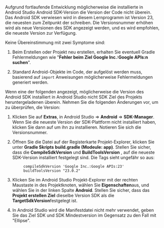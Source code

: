 Aufgrund fortlaufende Entwicklung möglicherweise die installierte in Android Studio Android SDK-Version die Version der Code nicht überein. Das Android SDK verwiesen wird in diesem Lernprogramm ist Version 23, die neuesten zum Zeitpunkt der schreiben. Die Versionsnummer erhöhen wird als neue Versionen des SDK angezeigt werden, und es wird empfohlen, die neueste Version zur Verfügung.

Keine Übereinstimmung mit zwei Symptome sind:

1. Beim Erstellen oder Projekt neu erstellen, erhalten Sie eventuell Gradle Fehlermeldungen wie "**Fehler beim Ziel Google Inc.:Google APIs:n suchen**".

2. Standard Android-Objekte im Code, der aufgelöst werden muss, basierend auf `import` Anweisungen möglicherweise Fehlermeldungen generiert werden.

Wenn eine der folgenden angezeigt, möglicherweise die Version des Android SDK installiert in Android Studio nicht SDK Ziel des Projekts heruntergeladenen überein.  Nehmen Sie die folgenden Änderungen vor, um zu überprüfen, die Version:


1. Klicken Sie auf **Extras**, in Android Studio => **Android** => **SDK-Manager**. Wenn Sie die neueste Version der SDK-Plattform nicht installiert haben, klicken Sie dann auf um ihn zu installieren. Notieren Sie sich die Versionsnummer.

2. Öffnen Sie die Datei auf der Registerkarte Projekt-Explorer, klicken Sie unter **Gradle Skripts** **build.gradle (Modeule: app)**. Stellen Sie sicher, dass die **CompileSdkVersion** und **BuildToolsVersion** , auf die neueste SDK-Version installiert festgelegt sind. Die Tags sieht ungefähr so aus:
 
            compileSdkVersion 'Google Inc.:Google APIs:23'
            buildToolsVersion "23.0.2"
    
3. Klicken Sie im Android Studio Projekt-Explorer mit der rechten Maustaste in des Projektknoten, wählen Sie **Eigenschaften**aus, und wählen Sie in der linken Spalte **Android**. Stellen Sie sicher, dass das **Projekt erstellen Ziel** dieselbe Version SDK als die **TargetSdkVersion**festgelegt ist.

4. In Android Studio wird die Manifestdatei nicht mehr verwendet, geben Sie das Ziel SDK und SDK Mindestversion im Gegensatz zu den Fall mit "Ellipse".

